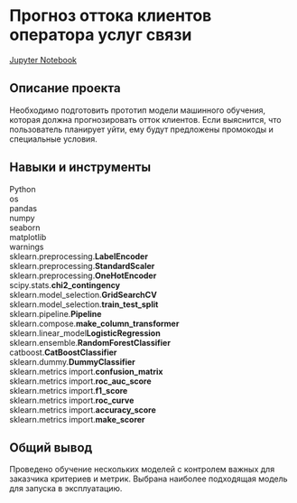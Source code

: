 # Прогноз оттока клиентов оператора услуг связи
[Jupyter Notebook]()

## Описание проекта
Необходимо подготовить прототип модели машинного обучения, которая должна прогнозировать отток клиентов. Если выяснится, что пользователь планирует уйти, ему будут предложены промокоды и специальные условия.

## Навыки и инструменты
Python  
os  
pandas  
numpy  
seaborn  
matplotlib  
warnings  
sklearn.preprocessing.**LabelEncoder**  
sklearn.preprocessing.**StandardScaler**  
sklearn.preprocessing.**OneHotEncoder**  
scipy.stats.**chi2_contingency**  
sklearn.model_selection.**GridSearchCV**  
sklearn.model_selection.**train_test_split**  
sklearn.pipeline.**Pipeline**  
sklearn.compose.**make_column_transformer**  
sklearn.linear_model**LogisticRegression**  
sklearn.ensemble.**RandomForestClassifier**  
catboost.**CatBoostClassifier**  
sklearn.dummy.**DummyClassifier**  
sklearn.metrics import.**confusion_matrix**  
sklearn.metrics import.**roc_auc_score**  
sklearn.metrics import.**f1_score**  
sklearn.metrics import.**roc_curve**  
sklearn.metrics import.**accuracy_score**  
sklearn.metrics import.**make_scorer**

## Общий вывод
Проведено обучение нескольких моделей с контролем важных для заказчика критериев и метрик. Выбрана наиболее подходящая модель для запуска в эксплуатацию.
